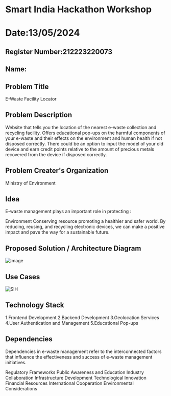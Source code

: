 # Smart India Hackathon Workshop
# Date:13/05/2024
## Register Number:212223220073
## Name:
## Problem Title
E-Waste Facility Locator
## Problem Description
Website that tells you the location of the nearest e-waste collection and recycling facility. Offers educational pop-ups on the harmful components of your e-waste and their effects on the environment and human health if not disposed correctly. There could be an option to input the model of your old device and earn credit points relative to the amount of precious metals recovered from the device if disposed correctly.
## Problem Creater's Organization
Ministry of Environment

## Idea
E-waste management plays an important role in protecting :

Environment Conserving resource promoting a healthier and safer world. By reducing, reusing, and recycling electronic devices, we can make a positive impact and pave the way for a sustainable future.

## Proposed Solution / Architecture Diagram
![image](https://github.com/Pavithrasaravanakumar/SIHPS/assets/150664013/680c0282-e21f-4742-b1e9-0a036e05e9d4)


## Use Cases
![SIH](https://github.com/Pavithrasaravanakumar/SIHPS/assets/150664013/356ec419-f297-4918-abaa-449d26b71287)


## Technology Stack
1.Frontend Development
2.Backend Development
3.Geolocation Services
4.User Authentication and Management
5.Educational Pop-ups

## Dependencies
Dependencies in e-waste management refer to the interconnected factors that influence the effectiveness and success of e-waste management initiatives.

Regulatory Frameworks Public Awareness and Education Industry Collaboration Infrastructure Development Technological Innovation Financial Resources International Cooperation Environmental Considerations
